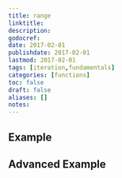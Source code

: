 ```yaml
---
title: range
linktitle:
description:
godocref:
date: 2017-02-01
publishdate: 2017-02-01
lastmod: 2017-02-01
tags: [iteration,fundamentals]
categories: [functions]
toc: false
draft: false
aliases: []
notes:
---
```


## Example

## Advanced Example

